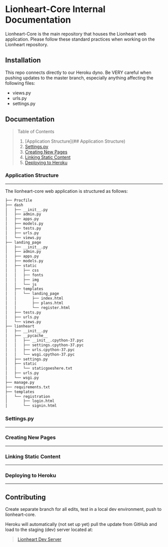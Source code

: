 # Lionheart-Core Internal Documentation

Lionheart-Core is the main repository that houses the Lionheart web application. 
Please follow these standard practices when working on the Lionheart repository. 

## Installation

This repo connects directly to our Heroku dyno. Be VERY careful when pushing updates to the master branch, especially anything affecting the following files:
- views.py
- urls.py
- settings.py


## Documentation

> Table of Contents
> 1. [Application Structure](## Application Structure)
> 2. [Settings.py](##)
> 3. [Creating New Pages](##)
> 4. [Linking Static Content](##)
> 5. [Deploying to Heroku](##)

### Application Structure
---
The lionheart-core web application is structured as follows: 
```bash
├── Procfile
├── dash
│   ├── __init__.py
│   ├── admin.py
│   ├── apps.py
│   ├── models.py
│   ├── tests.py
│   ├── urls.py
│   └── views.py
├── landing_page
│   ├── __init__.py
│   ├── admin.py
│   ├── apps.py
│   ├── models.py
│   ├── static
│   │   ├── css
│   │   ├── fonts
│   │   ├── img
│   │   └── js
│   ├── templates
│   │   └── landing_page
│   │       ├── index.html
│   │       ├── plans.html
│   │       └── register.html
│   ├── tests.py
│   ├── urls.py
│   └── views.py
├── lionheart
│   ├── __init__.py
│   ├── __pycache__
│   │   ├── __init__.cpython-37.pyc
│   │   ├── settings.cpython-37.pyc
│   │   ├── urls.cpython-37.pyc
│   │   └── wsgi.cpython-37.pyc
│   ├── settings.py
│   ├── static
│   │   └── staticgoeshere.txt
│   ├── urls.py
│   └── wsgi.py
├── manage.py
├── requirements.txt
├── templates
│   └── registration
│       ├── login.html
│       └── signin.html


```
### Settings.py
---
### Creating New Pages
---
### Linking Static Content
---
### Deploying to Heroku
---

 
## Contributing

Create separate branch for all edits, test in a local dev environment, push to lionheart-core.

Heroku will automatically (not set up yet) pull the update from GitHub and load to the staging (dev) server located at:

>[Lionheart Dev Server](lionheart-core-dev.herokuapp.com)





